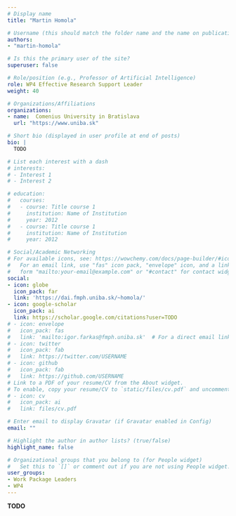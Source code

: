 ```yaml
---
# Display name
title: "Martin Homola"

# Username (this should match the folder name and the name on publications)
authors:
- "martin-homola"

# Is this the primary user of the site?
superuser: false

# Role/position (e.g., Professor of Artificial Intelligence)
role: WP4 Effective Research Support Leader
weight: 40

# Organizations/Affiliations
organizations:
- name:  Comenius University in Bratislava
  url: "https://www.uniba.sk"

# Short bio (displayed in user profile at end of posts)
bio: |
  TODO

# List each interest with a dash
# interests:
# - Interest 1
# - Interest 2

# education:
#   courses:
#   - course: Title course 1
#     institution: Name of Institution
#     year: 2012
#   - course: Title course 1
#     institution: Name of Institution
#     year: 2012

# Social/Academic Networking
# For available icons, see: https://wowchemy.com/docs/page-builder/#icons
#   For an email link, use "fas" icon pack, "envelope" icon, and a link in the
#   form "mailto:your-email@example.com" or "#contact" for contact widget.
social:
- icon: globe
  icon_pack: far
  link: 'https://dai.fmph.uniba.sk/~homola/'
- icon: google-scholar
  icon_pack: ai
  link: https://scholar.google.com/citations?user=TODO
# - icon: envelope
#   icon_pack: fas
#   link: 'mailto:igor.farkas@fmph.uniba.sk'  # For a direct email link, use "mailto:test@example.org".
# - icon: twitter
#   icon_pack: fab
#   link: https://twitter.com/USERNAME
# - icon: github
#   icon_pack: fab
#   link: https://github.com/USERNAME
# Link to a PDF of your resume/CV from the About widget.
# To enable, copy your resume/CV to `static/files/cv.pdf` and uncomment the lines below.
# - icon: cv
#   icon_pack: ai
#   link: files/cv.pdf

# Enter email to display Gravatar (if Gravatar enabled in Config)
email: ""

# Highlight the author in author lists? (true/false)
highlight_name: false

# Organizational groups that you belong to (for People widget)
#   Set this to `[]` or comment out if you are not using People widget.
user_groups:
- Work Package Leaders
- WP4
---
```

**TODO**